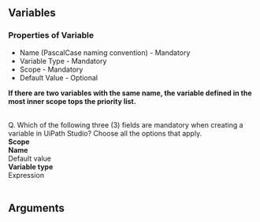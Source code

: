 ## Variables

### Properties of Variable
- Name (PascalCase naming convention) - Mandatory
- Variable Type - Mandatory
- Scope - Mandatory
- Default Value - Optional

**If there are two variables with the same name, the variable defined in the most inner scope tops the priority list.** <br><br>

Q. Which of the following three (3) fields are mandatory when creating a variable in UiPath Studio? Choose all the options that apply. <br>
**Scope <br>
Name** <br>
Default value <br>
**Variable type** <br>
Expression <br><br>

## Arguments
